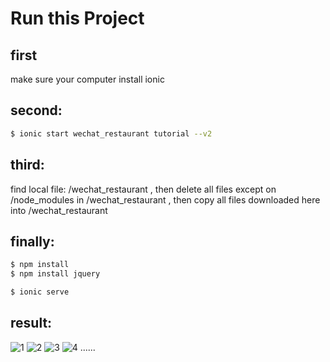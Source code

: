 Run this Project
=====================


## first

make sure your computer install ionic

## second:

```bash
$ ionic start wechat_restaurant tutorial --v2
```

## third:

find local file: /wechat_restaurant , then 
delete all files except on /node_modules in /wechat_restaurant , then 
copy all files downloaded here into /wechat_restaurant

## finally:

```bash
$ npm install
$ npm install jquery
```

```bash
$ ionic serve
```
## result:
![1](http://oma2qb194.bkt.clouddn.com/1.png)
![2](http://oma2qb194.bkt.clouddn.com/1.png)
![3](http://oma2qb194.bkt.clouddn.com/1.png)
![4](http://oma2qb194.bkt.clouddn.com/1.png)
......


